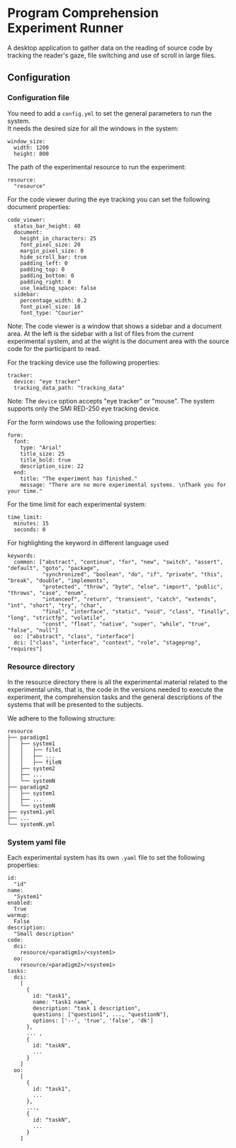 # Program Comprehension Experiment Runner

A desktop application to gather data on the reading of source code by tracking the reader's gaze, file switching and use of scroll in large files.

## Configuration

### Configuration file

You need to add a `config.yml` to set the general parameters to run the system.  
It needs the desired size for all the windows in the system:

    window_size:
      width: 1200
      height: 800

The path of the experimental resource to run the experiment:

    resource:
      "resource"

For the code viewer during the eye tracking you can set the following document properties:

    code_viewer:
      status_bar_height: 40
      document:
        height_in_characters: 25
        font_pixel_size: 20
        margin_pixel_size: 0
        hide_scroll_bar: true
        padding_left: 0
        padding_top: 0
        padding_bottom: 0
        padding_right: 0
        use_leading_space: false
      sidebar:
        percentage_width: 0.2
        font_pixel_size: 18
        font_type: "Courier"

Note: The code viewer is a window that shows a sidebar and a document area. At the left is the sidebar with a list of files from the current experimental system, and at the wight is the document area with the source code for the participant to read.

For the tracking device use the following properties:

    tracker:
      device: "eye tracker"
      tracking_data_path: "tracking_data"

Note: The `device` option accepts "eye tracker" or "mouse". The system supports only the SMI RED-250 eye tracking device.

For the form windows use the following properties:

    form:
      font:
        type: "Arial"
        title_size: 25
        title_bold: true
        description_size: 22
      end:
        title: "The experiment has finished."
        message: "There are no more experimental systems. \nThank you for your time."

For the time limit for each experimental system:

    time_limit:
      minutes: 15
      seconds: 0

For highlighting the keyword in different language used

    keywords:
      common: ["abstract", "continue", "for", "new", "switch", "assert", "default", "goto", "package",
               "synchronized", "boolean", "do", "if", "private", "this", "break", "double", "implements",
               "protected", "throw", "byte", "else", "import", "public", "throws", "case", "enum",
               "intanceof", "return", "transient", "catch", "extends", "int", "short", "try", "char",
               "final", "interface", "static", "void", "class", "finally", "long", "strictfp", "volatile",
               "const", "float", "native", "super", "while", "true", "false", "null"]
      oo: ["abstract", "class", "interface"]
      dci: ["class", "interface", "context", "role", "stageprop", "requires"]


### Resource directory

In the resource directory there is all the experimental material related to the experimental units, that is, the code in the versions needed to execute the experiment, the comprehension tasks and the general descriptions of the systems that will be presented to the subjects.

We adhere to the following structure:

    resource
    ├── paradigm1
    │   ├── system1
    │   │   ├── file1
    │   │   ├── ...
    │   │   ├── fileN
    │   ├── system2
    │   ├── ...
    │   └── systemN
    ├── paradigm2
    │   ├── system1
    │   ├── ...
    │   └── systemN
    ├── system1.yml
    ├── ...
    └── systemN.yml

### System yaml file

Each experimental system has its own `.yaml` file to set the following properties:

    id:
      "id"
    name:
      "System1"
    enabled:
      True
    warmup:
      False
    description:
      "Small description"
    code:
      dci:
        resource/<paradigm1>/<system1>
      oo:
        resource/<paradigm2>/<system1>
    tasks:
      dci:
        [
          {
            id: "task1",
            name: "task1 name",
            description: "task 1 description",
            questions: ["question1", ..., "questionN"],
            options: ['--', 'true', 'false', 'dk']
          },
          ... ,
          {
            id: "taskN",
            ...
          }
        ]
      oo:
        [
          {
            id: "task1",
            ...
          },
          ...,
          {
            id: "taskN",
            ...
          }
        ]
